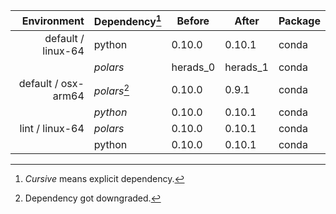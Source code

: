 | Environment | Dependency[^1] | Before | After | Package |
| -: | - | - | - | - |
| default / linux-64 | python | 0.10.0 | 0.10.1 | conda |
|| *polars* | herads_0 | herads_1 | conda |
| default / osx-arm64 | *polars*[^2] | 0.10.0 | 0.9.1 | conda |
|| *python* | 0.10.0 | 0.10.1 | conda |
| lint / linux-64 | *polars* | 0.10.0 | 0.10.1 | conda |
|| python | 0.10.0 | 0.10.1 | conda |

[^1]: *Cursive* means explicit dependency.
[^2]: Dependency got downgraded.
